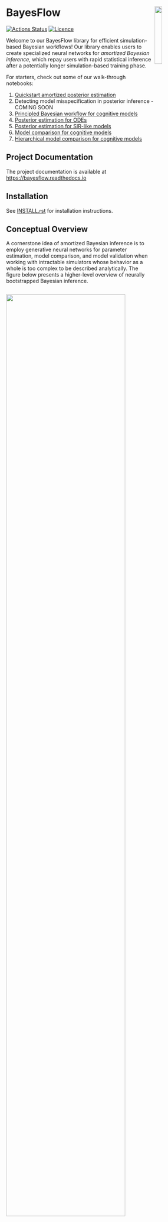 # BayesFlow <img src="img/bayesflow_hex.png" align="right" width=20% height=20% />

[![Actions Status](https://github.com/stefanradev93/bayesflow/workflows/Tests/badge.svg)](https://github.com/stefanradev93/bayesflow/actions)
[![Licence](https://img.shields.io/github/license/stefanradev93/BayesFlow)](https://img.shields.io/github/license/stefanradev93/BayesFlow)

Welcome to our BayesFlow library for efficient simulation-based Bayesian workflows! Our library enables users to create specialized neural networks for *amortized Bayesian inference*, which repay users with rapid statistical inference after a potentially longer simulation-based training phase.

For starters, check out some of our walk-through notebooks:

1. [Quickstart amortized posterior estimation](docs/source/tutorial_notebooks/Intro_Amortized_Posterior_Estimation.ipynb)
2. Detecting model misspecification in posterior inference - COMING SOON
3. [Principled Bayesian workflow for cognitive models](docs/source/tutorial_notebooks/LCA_Model_Posterior_Estimation.ipynb)
4. [Posterior estimation for ODEs](docs/source/tutorial_notebooks/Linear_ODE_system.ipynb)
5. [Posterior estimation for SIR-like models](docs/source/tutorial_notebooks/Covid19_Initial_Posterior_Estimation.ipynb)
6. [Model comparison for cognitive models](docs/source/tutorial_notebooks/Model_Comparison_MPT.ipynb)
7. [Hierarchical model comparison for cognitive models](docs/source/tutorial_notebooks/Hierarchical_Model_Comparison_MPT.ipynb)

## Project Documentation

The project documentation is available at <https://bayesflow.readthedocs.io>

## Installation

See [INSTALL.rst](INSTALL.rst) for installation instructions.

## Conceptual Overview

A cornerstone idea of amortized Bayesian inference is to employ generative
neural networks for parameter estimation, model comparison, and model validation
when working with intractable simulators whose behavior as a whole is too
complex to be described analytically. The figure below presents a higher-level
overview of neurally bootstrapped Bayesian inference.

<img src="img/high_level_framework.png" width=80% height=80%>

## Getting Started: Parameter Estimation

The core functionality of BayesFlow is amortized Bayesian posterior estimation, as described in our paper:

Radev, S. T., Mertens, U. K., Voss, A., Ardizzone, L., & Köthe, U. (2020).
BayesFlow: Learning complex stochastic models with invertible neural networks.
<em>IEEE Transactions on Neural Networks and Learning Systems</em>, available
for free at: https://arxiv.org/abs/2003.06281.

However, since then, we have substantially extended the BayesFlow library such that
it is now much more general and cleaner than what we describe in the above paper.

### Minimal Example

```python
import numpy as np
import bayesflow as bf
```

To introduce you to the basic workflow of the library, let's consider
a simple 2D Gaussian model, from which we want to obtain
posterior inference.  We assume a Gaussian simulator (likelihood)
and a Gaussian prior for the means of the two components,
which are our only model parameters in this example:

```python
def simulator(theta, n_obs=50, scale=1.0):
    return np.random.default_rng().normal(loc=theta, scale=scale, size=(n_obs, theta.shape[0]))

def prior(D=2, mu=0., sigma=1.0):
    return np.random.default_rng().normal(loc=mu, scale=sigma, size=D)
```

Then, we connect the `prior` with the `simulator` using a `GenerativeModel` wrapper:

```python
generative_model = bf.simulation.GenerativeModel(prior, simulator)
```

Next, we create our BayesFlow setup consisting of a summary and an inference network:

```python
summary_net = bf.networks.DeepSet()
inference_net = bf.networks.InvertibleNetwork(num_params=2)
amortizer = bf.amortizers.AmortizedPosterior(inference_net, summary_net)
```

Finally, we connect the networks with the generative model via a `Trainer` instance:

```python
trainer = bf.trainers.Trainer(amortizer=amortizer, generative_model=generative_model)
```

We are now ready to train an amortized posterior approximator. For instance,
to run online training, we simply call:

```python
losses = trainer.train_online(epochs=10, iterations_per_epoch=500, batch_size=32)
```

Before inference, we can use simulation-based calibration (SBC,
https://arxiv.org/abs/1804.06788) to check the computational faithfulness of
the model-amortizer combination:

```python
fig = trainer.diagnose_sbc_histograms()
```

<img src="img/showcase_sbc.png" width=65% height=65%>

The histograms are roughly uniform and lie within the expected range for
well-calibrated inference algorithms as indicated by the shaded gray areas.
Accordingly, our amortizer seems to have converged to the intended target.

Amortized inference on new (real or simulated) data is then easy and fast.
For example, we can simulate 200 new data sets and generate 500 posterior draws
per data set:

```python
new_sims = trainer.configurator(generative_model(200))
posterior_draws = amortizer.sample(new_sims, n_samples=500)
```

We can then quickly inspect the how well the model can recover its parameters
across the simulated data sets.

```python
fig = bf.diagnostics.plot_recovery(posterior_draws, new_sims['parameters'])
```

<img src="img/showcase_recovery.png" width=65% height=65%>

For any individual data set, we can also compare the parameters' posteriors with
their corresponding priors:

```python
fig = bf.diagnostics.plot_posterior_2d(posterior_draws[0], prior=generative_model.prior)
```

<img src="img/showcase_posterior.png" width=45% height=45%>

We see clearly how the posterior shrinks relative to the prior for both
model parameters as a result of conditioning on the data.

### References and Further Reading

- Radev, S. T., Mertens, U. K., Voss, A., Ardizzone, L., & Köthe, U. (2020).
BayesFlow: Learning complex stochastic models with invertible neural networks.
<em>IEEE Transactions on Neural Networks and Learning Systems</em>, available
for free at: https://arxiv.org/abs/2003.06281.

- Radev, S. T., Graw, F., Chen, S., Mutters, N. T., Eichel, V. M., Bärnighausen, T., & Köthe, U. (2021).
OutbreakFlow: Model-based Bayesian inference of disease outbreak dynamics with invertible neural networks and its application to the COVID-19 pandemics in Germany. <em>PLoS computational biology</em>, 17(10), e1009472.

- Bieringer, S., Butter, A., Heimel, T., Höche, S., Köthe, U., Plehn, T., & Radev, S. T. (2021).
Measuring QCD splittings with invertible networks. <em>SciPost Physics</em>, 10(6), 126.

- von Krause, M., Radev, S. T., & Voss, A. (2022).
Mental speed is high until age 60 as revealed by analysis of over a million participants.
<em>Nature Human Behaviour</em>, 6(5), 700-708.

## Model Misspecification

What if we are dealing with misspecified models? That is, how faithful is our
amortized inference if the generative model is a poor representation of reality?
A modified loss function optimizes the learned summary statistics towards a unit
Gaussian and reliably detects model misspecification during inference time.

![](docs/source/images/model_misspecification_amortized_sbi.png?raw=true)

In order to use this method, you should only provide the `summary_loss_fun` argument
to the `AmortizedPosterior` instance:

```python
amortizer = bf.amortizers.AmortizedPosterior(inference_net, summary_net, summary_loss_fun='MMD')
```

The amortizer knows how to combine its losses and you can inspect the summary space for outliers during inference.

### References and Further Reading

- Schmitt, M., Bürkner P. C., Köthe U., & Radev S. T. (2021). Detecting Model
Misspecification in Amortized Bayesian Inference with Neural Networks. <em>ArXiv
preprint</em>, available for free at: https://arxiv.org/abs/2112.08866

## Model Comparison

BayesFlow can not only be used for parameter estimation, but also to perform approximate Bayesian model comparison via posterior model probabilities or Bayes factors.
Let's extend the minimal example from before with a second model $M_2$ that we want to compare with our original model $M_1$:

```python
def simulator(theta, n_obs=50, scale=1.0):
    return np.random.default_rng().normal(loc=theta, scale=scale, size=(n_obs, theta.shape[0]))

def prior_m1(D=2, mu=0., sigma=1.0):
    return np.random.default_rng().normal(loc=mu, scale=sigma, size=D)

def prior_m2(D=2, mu=2., sigma=1.0):
    return np.random.default_rng().normal(loc=mu, scale=sigma, size=D)
```

For the purpose of this illustration, the two toy models only differ with respect to their prior specification ($M_1: \mu = 0, M_2: \mu = 2$). We create both models as before and use a `MultiGenerativeModel` wrapper to combine them in a `meta_model`:

```python
model_m1 = bf.simulation.GenerativeModel(prior_m1, simulator, simulator_is_batched=False)
model_m2 = bf.simulation.GenerativeModel(prior_m2, simulator, simulator_is_batched=False)
meta_model = bf.simulation.MultiGenerativeModel([model_m1, model_m2])
```

Next, we construct our neural network with a `PMPNetwork` for approximating posterior model probabilities:

```python
summary_net = bf.networks.DeepSet()
probability_net = bf.networks.PMPNetwork(num_models=2)
amortizer = bf.amortizers.AmortizedModelComparison(probability_net, summary_net)
```

We combine all previous steps with a `Trainer` instance and train the neural approximator:

```python
trainer = bf.trainers.Trainer(amortizer=amortizer, generative_model=meta_model)
losses = trainer.train_online(epochs=3, iterations_per_epoch=100, batch_size=32)
```

Let's simulate data sets from our models to check our networks' performance:

```python
sims = trainer.configurator(meta_model(5000))
```

When feeding the data to our trained network, we almost immediately obtain posterior model probabilities for each of the 5000 data sets:

```python
model_probs = amortizer.posterior_probs(sims)
```

How good are these predicted probabilities in the closed world? We can have a look at the calibration:

```python
cal_curves = bf.diagnostics.plot_calibration_curves(sims["model_indices"], model_probs)
```

<img src="img/showcase_calibration_curves.png" width=65% height=65%>

Our approximator shows excellent calibration, with the calibration curve being closely aligned to the diagonal, an expected calibration error (ECE) near 0 and most predicted probabilities being certain of the model underlying a data set. We can further assess patterns of misclassification with a confusion matrix:

```python
conf_matrix = bf.diagnostics.plot_confusion_matrix(sims["model_indices"], model_probs)
```

<img src="img/showcase_confusion_matrix.png" width=44% height=44%>

For the vast majority of simulated data sets, the "true" data-generating model is correctly identified. With these diagnostic results backing us up, we can proceed and apply our trained network to empirical data.

BayesFlow is also able to conduct model comparison for hierarchical models. See this [tutorial notebook](docs/source/tutorial_notebooks/Hierarchical_Model_Comparison_MPT.ipynb) for an introduction to the associated workflow.

### References and Further Reading

- Radev S. T., D’Alessandro M., Mertens U. K., Voss A., Köthe U., & Bürkner P.
C. (2021). Amortized Bayesian Model Comparison with Evidental Deep Learning.
<em>IEEE Transactions on Neural Networks and Learning Systems</em>.
doi:10.1109/TNNLS.2021.3124052 available for free at: https://arxiv.org/abs/2004.10629

- Schmitt, M., Radev, S. T., & Bürkner, P. C. (2022). Meta-Uncertainty in
Bayesian Model Comparison. <em>ArXiv preprint</em>, available for free at:
https://arxiv.org/abs/2210.07278

- Elsemüller, L., Schnuerch, M., Bürkner, P. C., & Radev, S. T. (2023). A Deep
Learning Method for Comparing Bayesian Hierarchical Models. <em>ArXiv preprint</em>,
available for free at: https://arxiv.org/abs/2301.11873

## Likelihood emulation

Example coming soon...
